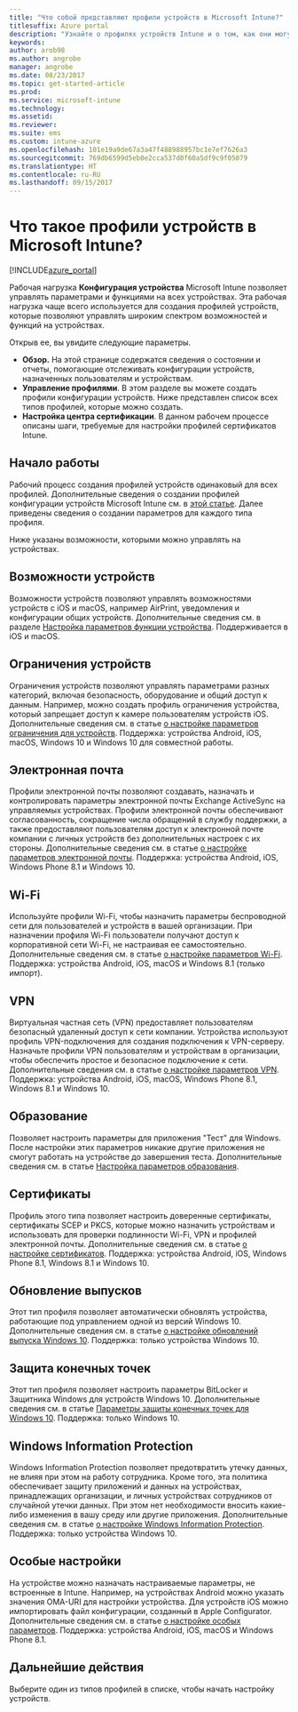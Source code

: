 ```yaml
---
title: "Что собой представляют профили устройств в Microsoft Intune?"
titlesuffix: Azure portal
description: "Узнайте о профилях устройств Intune и о том, как они могут помочь в управлении и защите устройств в вашей компании.\""
keywords: 
author: arob98
ms.author: angrobe
manager: angrobe
ms.date: 08/23/2017
ms.topic: get-started-article
ms.prod: 
ms.service: microsoft-intune
ms.technology: 
ms.assetid: 
ms.reviewer: 
ms.suite: ems
ms.custom: intune-azure
ms.openlocfilehash: 101e19a9de67a3a47f488988957bc1e7ef7626a3
ms.sourcegitcommit: 769db6599d5eb0e2cca537d0f60a5df9c9f05079
ms.translationtype: HT
ms.contentlocale: ru-RU
ms.lasthandoff: 09/15/2017
---
```

# <a name="what-are-microsoft-intune-device-profiles"></a>Что такое профили устройств в Microsoft Intune?

[!INCLUDE[azure_portal](./includes/azure_portal.md)]

Рабочая нагрузка **Конфигурация устройства** Microsoft Intune позволяет управлять параметрами и функциями на всех устройствах. Эта рабочая нагрузка чаще всего используется для создания профилей устройств, которые позволяют управлять широким спектром возможностей и функций на устройствах.

Открыв ее, вы увидите следующие параметры.

- **Обзор.** На этой странице содержатся сведения о состоянии и отчеты, помогающие отслеживать конфигурации устройств, назначенных пользователям и устройствам.
- **Управление профилями**. В этом разделе вы можете создать профили конфигурации устройств. Ниже представлен список всех типов профилей, которые можно создать.
- **Настройка центра сертификации**. В данном рабочем процессе описаны шаги, требуемые для настройки профилей сертификатов Intune.

## <a name="getting-started"></a>Начало работы

Рабочий процесс создания профилей устройств одинаковый для всех профилей. Дополнительные сведения о создании профилей конфигурации устройств Microsoft Intune см. в [этой статье](device-profile-create.md). Далее приведены сведения о создании параметров для каждого типа профиля.

Ниже указаны возможности, которыми можно управлять на устройствах.

## <a name="device-features"></a>Возможности устройств

Возможности устройств позволяют управлять возможностями устройств с iOS и macOS, например AirPrint, уведомления и конфигурации общих устройств.
Дополнительные сведения см. в разделе [Настройка параметров функции устройства](device-features-configure.md). Поддерживается в iOS и macOS.

## <a name="device-restrictions"></a>Ограничения устройств
Ограничения устройств позволяют управлять параметрами разных категорий, включая безопасность, оборудование и общий доступ к данным. Например, можно создать профиль ограничения устройства, который запрещает доступ к камере пользователям устройств iOS.
Дополнительные сведения см. в статье [о настройке параметров ограничения для устройств](device-restrictions-configure.md). Поддержка: устройства Android, iOS, macOS, Windows 10 и Windows 10 для совместной работы.

## <a name="email"></a>Электронная почта
Профили электронной почты позволяют создавать, назначать и контролировать параметры электронной почты Exchange ActiveSync на управляемых устройствах. Профили электронной почты обеспечивают согласованность, сокращение числа обращений в службу поддержки, а также предоставляют пользователям доступ к электронной почте компании с личных устройств без дополнительных настроек с их стороны.
Дополнительные сведения см. в статье [о настройке параметров электронной почты](email-settings-configure.md). Поддержка: устройства Android, iOS, Windows Phone 8.1 и Windows 10.

## <a name="wi-fi"></a>Wi-Fi
Используйте профили Wi-Fi, чтобы назначить параметры беспроводной сети для пользователей и устройств в вашей организации. При назначении профиля Wi-Fi пользователи получают доступ к корпоративной сети Wi-Fi, не настраивая ее самостоятельно.
Дополнительные сведения см. в статье [о настройке параметров Wi-Fi](wi-fi-settings-configure.md). Поддержка: устройства Android, iOS, macOS и Windows 8.1 (только импорт).

## <a name="vpn"></a>VPN
Виртуальная частная сеть (VPN) предоставляет пользователям безопасный удаленный доступ к сети компании. Устройства используют профиль VPN-подключения для создания подключения к VPN-серверу. Назначьте профили VPN пользователям и устройствам в организации, чтобы обеспечить простое и безопасное подключение к сети.
Дополнительные сведения см. в статье [о настройке параметров VPN](vpn-settings-configure.md).
Поддержка: устройства Android, iOS, macOS, Windows Phone 8.1, Windows 8.1 и Windows 10.

## <a name="education"></a>Образование
Позволяет настроить параметры для приложения "Тест" для Windows. После настройки этих параметров никакие другие приложения не смогут работать на устройстве до завершения теста.
Дополнительные сведения см. в статье [Настройка параметров образования](education-settings-configure.md).

## <a name="certificates"></a>Сертификаты
Профиль этого типа позволяет настроить доверенные сертификаты, сертификаты SCEP и PKCS, которые можно назначить устройствам и использовать для проверки подлинности Wi-Fi, VPN и профилей электронной почты.
Дополнительные сведения см. в статье [о настройке сертификатов](certificates-configure.md). Поддержка: устройства Android, iOS, Windows Phone 8.1, Windows 8.1 и Windows 10.

## <a name="edition-upgrade"></a>Обновление выпусков
Этот тип профиля позволяет автоматически обновлять устройства, работающие под управлением одной из версий Windows 10.
Дополнительные сведения см. в статье [о настройке обновлений выпуска Windows 10](edition-upgrade-configure-windows-10.md). Поддержка: только устройства Windows 10.

## <a name="endpoint-protection"></a>Защита конечных точек
Этот тип профиля позволяет настроить параметры BitLocker и Защитника Windows для устройств Windows 10.
Дополнительные сведения см. в статье [Параметры защиты конечных точек для Windows 10](endpoint-protection-windows-10.md). Поддержка: только Windows 10.

## <a name="windows-information-protection"></a>Windows Information Protection
Windows Information Protection позволяет предотвратить утечку данных, не влияя при этом на работу сотрудника. Кроме того, эта политика обеспечивает защиту приложений и данных на устройствах, принадлежащих организации, и личных устройствах сотрудников от случайной утечки данных. При этом нет необходимости вносить какие-либо изменения в вашу среду или другие приложения.
Дополнительные сведения см. в статье [о настройке Windows Information Protection](windows-information-protection-configure.md). Поддержка: только устройства Windows 10.

## <a name="custom"></a>Особые настройки
На устройстве можно назначать настраиваемые параметры, не встроенные в Intune. Например, на устройствах Android можно указать значения OMA-URI для настройки устройства. Для устройств iOS можно импортировать файл конфигурации, созданный в Apple Configurator.
Дополнительные сведения см. в статье [о настройке особых параметров](custom-settings-configure.md). Поддержка: устройства Android, iOS, macOS и Windows Phone 8.1.

## <a name="next-steps"></a>Дальнейшие действия
Выберите один из типов профилей в списке, чтобы начать настройку устройств.
